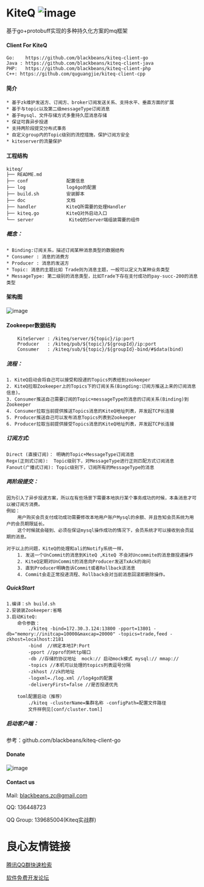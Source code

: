 KiteQ ![image](./doc/logo.jpg)
=======

基于go+protobuff实现的多种持久化方案的mq框架

#### Client For KiteQ
    Go:    https://github.com/blackbeans/kiteq-client-go
    Java : https://github.com/blackbeans/kiteq-client-java
    PHP:   https://github.com/blackbeans/kiteq-client-php
    C++: https://github.com/quguangjie/kiteq-client-cpp

#### 简介
    * 基于zk维护发送方、订阅方、broker订阅发送关系、支持水平、垂直方面的扩展
    * 基于与topic以及第二级messageType订阅消息
    * 基于mysql、文件存储方式多重持久层消息存储
    * 保证可靠异步投递
    * 支持两阶段提交分布式事务
    * 自定义group内的Topic级别的流控措施，保护订阅方安全
    * kiteserver的流量保护

#### 工程结构
    kiteq/
    ├── README.md
    ├── conf              配置信息
    ├── log               log4go的配置
    ├── build.sh          安装脚本
    ├── doc               文档
    ├── handler           KiteQ所需要的处理Handler
    ├── kiteq.go          KiteQ对外启动入口        
    └── server             KiteQ的Server端组装需要的组件

##### 概念：
    
    * Binding:订阅关系，描述订阅某种消息类型的数据结构
    * Consumer : 消息的消费方
    * Producer : 消息的发送方
    * Topic: 消息的主题比如 Trade则为消息主题，一般可以定义为某种业务类型
    * MessageType: 第二级别的消息类型，比如Trade下存在支付成功的pay-succ-200的消息类型

#### 架构图
  ![image](./doc/kiteq_arch.png)

#### Zookeeper数据结构
        KiteServer : /kiteq/server/${topic}/ip:port
        Producer   : /kiteq/pub/${topic}/${groupId}/ip:port
        Consumer   : /kiteq/sub/${topic}/${groupId}-bind/#$data(bind)

##### 流程：
    1. KiteQ启动会将自己可以接受和投递的Topics列表给到zookeeper
    2. KiteQ拉取Zookeeper上的Topics下的订阅关系(Bingding:订阅方推送上来的订阅消息信息)。
    3. Consumer推送自己需要订阅的Topic+messageType的消息的订阅关系(Binding)到Zookeeper
    4. Consumer拉取当前提供推送Topics消息的KiteQ地址列表，并发起TCP长连接
    5. Producer推送自己可以发布消息Topics列表到Zookeeper
    6. Producer拉取当前提供接受Topics消息的KiteQ地址列表，并发起TCP长连接

##### 订阅方式: 
    Direct (直接订阅)： 明确的Topic+MessageType订阅消息
    Regx(正则式订阅):  Topic级别下，对MessageType进行正则匹配方式订阅消息
    Fanout(广播式订阅): Topic级别下，订阅所有的MessageType的消息

#####  两阶段提交：
    因为引入了异步投递方案，所以在有些场景下需要本地执行某个事务成功的时候，本条消息才可以被订阅方消费。
    例如：
        用户购买会员支付成功成功需要修改本地用户账户Mysql的余额、并且告知会员系统为用户的会员期限延长。
        这个时候就会碰到、必须在保证mysql操作成功的情况下，会员系统才可以接收到会员延期的消息。
    
    对于以上的问题，KiteQ的处理和ali的Notify系统一样，
        1. 发送一个UnCommit的消息到KiteQ ,KiteQ 不会对Uncommite的消息做投递操作
        2. KiteQ定期对UnCommit的消息向Producer发送TxAck的询问
        3. 直到Producer明确告诉Commit或者Rollback该消息
        4. Commit会走正常投递流程、Rollback会对当前消息回滚即删除操作。

#####  QuickStart
    1.编译：sh build.sh 
    2.安装装Zookeeper:省略
    3.启动KiteQ:
        命令参数：
            ./kiteq -bind=172.30.3.124:13800 -pport=13801 -db="memory://initcap=10000&maxcap=20000" -topics=trade,feed -zkhost=localhost:2181
            -bind  //绑定本地IP:Port
            -pport //pprof的Http端口
            -db //存储的协议地址  mock:// 启动mock模式 mysql:// mmap:// 
            -topics //本机可以处理的topics列表逗号分隔
            -zkhost //zk的地址
            -logxml=./log.xml //log4go的配置
            -deliveryFirst=false //是否投递优先

        toml配置启动（推荐）
            ./kiteq -clusterName=集群名称 -configPath=配置文件路径
            文件样例见[conf/cluster.toml]

##### 启动客户端：
参考：github.com/blackbeans/kiteq-client-go

#### Donate


![image](doc/qcode.png)


#### Contact us 

Mail: blackbeans.zc@gmail.com

QQ: 136448723

QQ Group: 139685004(Kiteq实战群)















 # 良心友情链接

[腾讯QQ群快速检索](http://u.720life.cn/s/8cf73f7c)

[软件免费开发论坛](http://u.720life.cn/s/bbb01dc0)